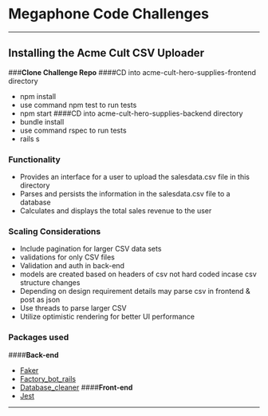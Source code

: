 # Megaphone Code Challenges

---

## Installing the Acme Cult CSV Uploader
###**Clone Challenge Repo** 
####CD into acme-cult-hero-supplies-frontend directory
- npm install
- use command npm test to run tests
- npm start
####CD into acme-cult-hero-supplies-backend directory
- bundle install
- use command rspec to run tests
- rails s

### Functionality
- Provides an interface for a user to upload the salesdata.csv file in this directory
- Parses and persists the information in the salesdata.csv file to a database
- Calculates and displays the total sales revenue to the user

### Scaling Considerations
- Include pagination for larger CSV data sets
- validations for only CSV files
- Validation and auth in back-end
- models are created based on headers of csv not hard coded incase csv structure changes
- Depending on design requirement details may parse csv in frontend & post as json
-  Use threads to parse larger CSV
-  Utilize optimistic rendering for better UI performance

### Packages used
####**Back-end**
- [Faker][1]
- [Factory_bot_rails][2]
- [Database_cleaner][3]
####**Front-end**
- [Jest][4]

---

[1]:https://github.com/faker-ruby/faker
[2]:https://github.com/thoughtbot/factory_bot_rails
[3]:https://github.com/DatabaseCleaner/database_cleaner
[4]:https://jestjs.io/en/
